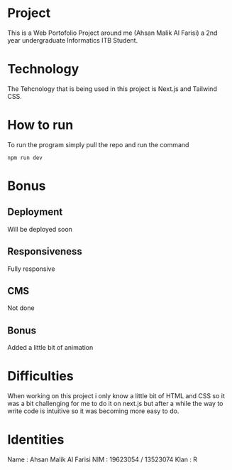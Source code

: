 # Project
This is a Web Portofolio Project around me (Ahsan Malik Al Farisi) a 2nd year undergraduate Informatics ITB Student.

# Technology
The Tehcnology that is being used in this project is Next.js and Tailwind CSS.

# How to run
To run the program simply pull the repo and run the command
```
npm run dev
```

# Bonus
## Deployment
Will be deployed soon

## Responsiveness
Fully responsive

## CMS
Not done

## Bonus
Added a little bit of animation

# Difficulties
When working on this project i only know a little bit of HTML and CSS so it was a bit challenging for me to do it on next.js but after a while the way to write code is intuitive so it was becoming more easy to do.

# Identities
Name : Ahsan Malik Al Farisi 
NIM  : 19623054 / 13523074
Klan : R

